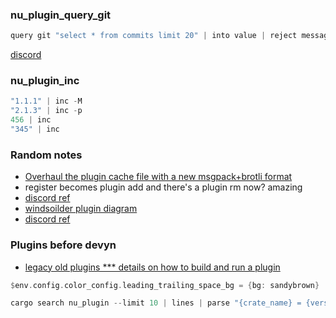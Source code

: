 
### nu_plugin_query_git

```rust
query git "select * from commits limit 20" | into value | reject message email repo | update commit_id {str substring 0..6}
```

[discord](https://discord.com/channels/601130461678272522/683070703716925568/1248842093829423136)

### nu_plugin_inc

```rust
"1.1.1" | inc -M
"2.1.3" | inc -p
456 | inc
"345" | inc
```

### Random notes

- [Overhaul the plugin cache file with a new msgpack+brotli format](https://github.com/nushell/nushell/pull/12579)
- register becomes plugin add and there's a plugin rm now? amazing
- [discord ref](https://discord.com/channels/601130461678272522/683070703716925568/1231603041896108174)
- [windsoilder plugin diagram](https://drive.google.com/file/d/19g7GktaRYlz_pKKbnnvV0Zjblz3x6Xvg/view)
- [discord ref](https://discord.com/channels/601130461678272522/683070703716925568/1226769385281290281)

### Plugins before devyn

- [legacy old plugins *** details on how to build and run a plugin](https://github.com/stormasm/nunotes/blob/main/legacy23/oneliners.md#nu_plugin_query)

```rust
$env.config.color_config.leading_trailing_space_bg = {bg: sandybrown}
```

```rust
cargo search nu_plugin --limit 10 | lines | parse "{crate_name} = {version} #{description}"
```

